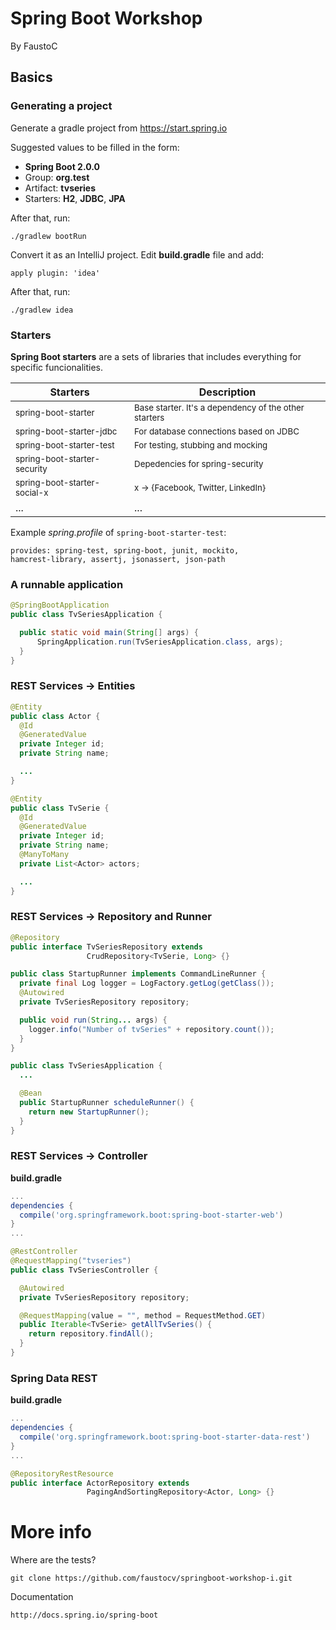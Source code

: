# Spring Boot Workshop

By FaustoC

## Basics

### Generating a project

Generate a gradle project from https://start.spring.io

Suggested values to be filled in the form:
* **Spring Boot 2.0.0**
* Group: **org.test**
* Artifact: **tvseries**
* Starters: **H2**, **JDBC**, **JPA**

After that, run:
```
./gradlew bootRun
```

Convert it as an IntelliJ project. Edit **build.gradle** file and add:
```
apply plugin: 'idea'
```
After that, run:
```
./gradlew idea
```
### Starters
**Spring Boot starters** are a sets of libraries that includes everything for specific funcionalities.

| Starters                        | Description                                                      |
| ---                                     | ---                                                              |
| <sub>spring-boot-starter</sub>          | <sub>Base starter. It's a dependency of the other starters</sub> |
| <sub>spring-boot-starter-jdbc</sub>     | <sub>For database connections based on JDBC</sub>                |
| <sub>spring-boot-starter-test</sub>     | <sub>For testing, stubbing and mocking</sub>                     |
| <sub>spring-boot-starter-security</sub> | <sub>Depedencies for spring-security</sub>                       |
| <sub>spring-boot-starter-social-x</sub> | <sub>x -> {Facebook, Twitter, LinkedIn}</sub>                    |
| ...                                     | ...                                                              |

Example *spring.profile* of `spring-boot-starter-test`:
```
provides: spring-test, spring-boot, junit, mockito,
hamcrest-library, assertj, jsonassert, json-path

```

### A runnable application
```java
@SpringBootApplication
public class TvSeriesApplication {

  public static void main(String[] args) {
      SpringApplication.run(TvSeriesApplication.class, args);
  }
}
```

### REST Services -> Entities
```java
@Entity
public class Actor {
  @Id
  @GeneratedValue
  private Integer id;
  private String name;

  ...
}
```
```java
@Entity
public class TvSerie {
  @Id
  @GeneratedValue
  private Integer id;
  private String name;
  @ManyToMany
  private List<Actor> actors;

  ...
}
```
### REST Services -> Repository and Runner
```java
@Repository
public interface TvSeriesRepository extends
                 CrudRepository<TvSerie, Long> {}

```
```java
public class StartupRunner implements CommandLineRunner {
  private final Log logger = LogFactory.getLog(getClass());
  @Autowired
  private TvSeriesRepository repository;

  public void run(String... args) {
    logger.info("Number of tvSeries" + repository.count());
  }
}
```
```java
public class TvSeriesApplication {
  ...

  @Bean
  public StartupRunner scheduleRunner() {
    return new StartupRunner();
  }
}

```

### REST Services -> Controller
**build.gradle**
```groovy
...
dependencies {
  compile('org.springframework.boot:spring-boot-starter-web')
}
...
```
```java
@RestController
@RequestMapping("tvseries")
public class TvSeriesController {

  @Autowired
  private TvSeriesRepository repository;

  @RequestMapping(value = "", method = RequestMethod.GET)
  public Iterable<TvSerie> getAllTvSeries() {
    return repository.findAll();
  }
}
```
### Spring Data REST

**build.gradle**
```groovy
...
dependencies {
  compile('org.springframework.boot:spring-boot-starter-data-rest')
}
...
```
```java
@RepositoryRestResource
public interface ActorRepository extends
                 PagingAndSortingRepository<Actor, Long> {}
```
# More info
Where are the tests?
```
git clone https://github.com/faustocv/springboot-workshop-i.git
```
Documentation
```
http://docs.spring.io/spring-boot
```
